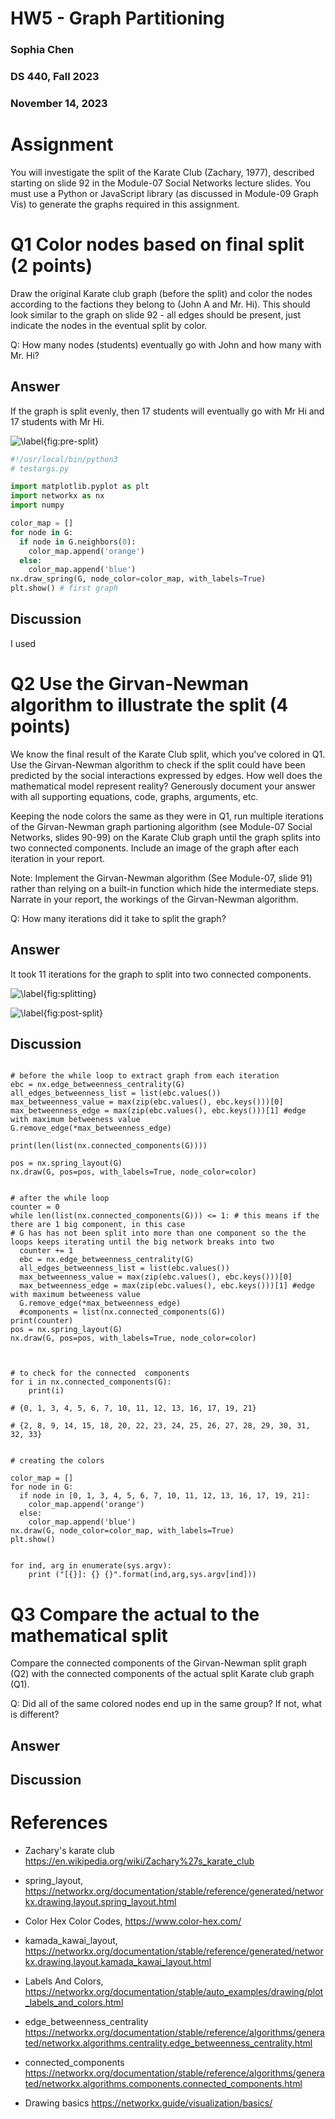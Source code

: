 # HW5 - Graph Partitioning
### Sophia Chen
### DS 440, Fall 2023
### November 14, 2023

# Assignment

You will investigate the split of the Karate Club (Zachary, 1977), described starting on slide 92 in the Module-07 Social Networks lecture slides. You must use a Python or JavaScript library (as discussed in Module-09 Graph Vis) to generate the graphs required in this assignment. 

# Q1 Color nodes based on final split (2 points)

Draw the original Karate club graph (before the split) and color the nodes according to the factions they belong to (John A and Mr. Hi). This should look similar to the graph on slide 92 - all edges should be present, just indicate the nodes in the eventual split by color.

Q: How many nodes (students) eventually go with John and how many with Mr. Hi?


## Answer

If the graph is split evenly, then 17 students will eventually go with Mr Hi and 17 students with Mr Hi. 

![\label{fig:pre-split}](https://github.com/schen8180/data440/blob/main/hw5/Screen%20Shot%202023-11-15%20at%204.08.56%20PM.png?raw=true)


```python
#!/usr/local/bin/python3
# testargs.py

import matplotlib.pyplot as plt
import networkx as nx
import numpy

color_map = []
for node in G:
  if node in G.neighbors(0):
    color_map.append('orange')
  else:
    color_map.append('blue')
nx.draw_spring(G, node_color=color_map, with_labels=True)
plt.show() # first graph
```

## Discussion

I used

# Q2 Use the Girvan-Newman algorithm to illustrate the split (4 points)

We know the final result of the Karate Club split, which you've colored in Q1. Use the Girvan-Newman algorithm to check if the split could have been predicted by the social interactions expressed by edges. How well does the mathematical model represent reality? Generously document your answer with all supporting equations, code, graphs, arguments, etc.

Keeping the node colors the same as they were in Q1, run multiple iterations of the Girvan-Newman graph partioning algorithm (see Module-07 Social Networks, slides 90-99) on the Karate Club graph until the graph splits into two connected components. Include an image of the graph after each iteration in your report.

Note: Implement the Girvan-Newman algorithm (See Module-07, slide 91) rather than relying on a built-in function which hide the intermediate steps. Narrate in your report, the workings of the Girvan-Newman algorithm.

Q: How many iterations did it take to split the graph?

## Answer

It took 11 iterations for the graph to split into two connected components. 

![\label{fig:splitting}](https://github.com/schen8180/data440/blob/main/hw5/hw5.png?raw=true)


![\label{fig:post-split}](https://github.com/schen8180/data440/blob/main/hw5/Screen%20Shot%202023-11-15%20at%204.31.11%20PM.png?raw=true)

## Discussion

```

# before the while loop to extract graph from each iteration 
ebc = nx.edge_betweenness_centrality(G)
all_edges_betweenness_list = list(ebc.values())
max_betweenness_value = max(zip(ebc.values(), ebc.keys()))[0]
max_betweenness_edge = max(zip(ebc.values(), ebc.keys()))[1] #edge with maximum betweeness value
G.remove_edge(*max_betweenness_edge)

print(len(list(nx.connected_components(G))))

pos = nx.spring_layout(G)
nx.draw(G, pos=pos, with_labels=True, node_color=color)


# after the while loop
counter = 0
while len(list(nx.connected_components(G))) <= 1: # this means if the there are 1 big component, in this case
# G has has not been split into more than one component so the the loops keeps iterating until the big network breaks into two 
  counter += 1
  ebc = nx.edge_betweenness_centrality(G)
  all_edges_betweenness_list = list(ebc.values())
  max_betweenness_value = max(zip(ebc.values(), ebc.keys()))[0]
  max_betweenness_edge = max(zip(ebc.values(), ebc.keys()))[1] #edge with maximum betweeness value
  G.remove_edge(*max_betweenness_edge)
  #components = list(nx.connected_components(G))
print(counter)
pos = nx.spring_layout(G)
nx.draw(G, pos=pos, with_labels=True, node_color=color)



# to check for the connected  components 
for i in nx.connected_components(G): 
    print(i)
    
# {0, 1, 3, 4, 5, 6, 7, 10, 11, 12, 13, 16, 17, 19, 21} 

# {2, 8, 9, 14, 15, 18, 20, 22, 23, 24, 25, 26, 27, 28, 29, 30, 31, 32, 33}


# creating the colors 

color_map = []
for node in G:
  if node in [0, 1, 3, 4, 5, 6, 7, 10, 11, 12, 13, 16, 17, 19, 21]:
    color_map.append('orange')
  else:
    color_map.append('blue')
nx.draw(G, node_color=color_map, with_labels=True)
plt.show()


for ind, arg in enumerate(sys.argv):
    print ("[{}]: {} {}".format(ind,arg,sys.argv[ind]))

```


# Q3 Compare the actual to the mathematical split 

Compare the connected components of the Girvan-Newman split graph (Q2) with the connected components of the actual split Karate club graph (Q1).

Q: Did all of the same colored nodes end up in the same group? If not, what is different?

## Answer

## Discussion

# References 

* Zachary's karate club <https://en.wikipedia.org/wiki/Zachary%27s_karate_club>

* spring_layout, <https://networkx.org/documentation/stable/reference/generated/networkx.drawing.layout.spring_layout.html>

* Color Hex Color Codes, <https://www.color-hex.com/>

* kamada_kawai_layout, <https://networkx.org/documentation/stable/reference/generated/networkx.drawing.layout.kamada_kawai_layout.html>
* Labels And Colors, <https://networkx.org/documentation/stable/auto_examples/drawing/plot_labels_and_colors.html>

* edge_betweenness_centrality <https://networkx.org/documentation/stable/reference/algorithms/generated/networkx.algorithms.centrality.edge_betweenness_centrality.html>

* connected_components <https://networkx.org/documentation/stable/reference/algorithms/generated/networkx.algorithms.components.connected_components.html>

* Drawing basics <https://networkx.guide/visualization/basics/>